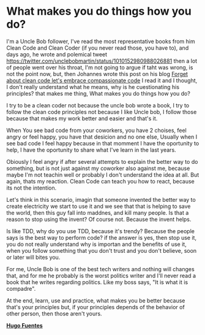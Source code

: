 # What makes you do things how you do?

I'm a Uncle Bob follower, I've read the most representative books from him Clean Code and Clean Coder (if you never read those, you have to), and days ago, he wrote and polemical tweet https://twitter.com/unclebobmartin/status/1010152980988026881 then a lot of people went over his throat, I'm not going to argue if taht was wrong, is not the point now, but, then Johannes wrote this post on his blog 
[Forget about clean code let's embrace compassionate code](http://johannesbrodwall.com/2018/06/24/forget-about-clean-code-lets-embrace-compassionate-code) I read it and I thought, I don't really understand what he means, why is he cuestionating his principles? that makes me thing, What makes you do things how you do?

I try to be a clean coder not because the uncle bob wrote a book, I try to follow the clean code principles not because I like Uncle bob, I follow those because that makes my work better and easier and that's it.

When You see bad code from your coworkers, you have 2 choises, feel angry or feel happy, you have that desicion and no one else, Usually when I see bad code I feel happy because in that momment I have the oportunity to help, I have the oportunity to share what I've learn in the last years.

Obiously I feel angry if after several attempts to explain the better way to do something, but is not just against my coworker also against me, because maybe I'm not teachin well or probably I don't understand the idea at all. But again, thats my reaction. Clean Code can teach you how to react, because its not the intention.

Let's think in this scenario, imagin that someone invented the better way to create electricity we start to use it and we see that that is helping to save the world, then this guy fall into maddnes, and kill many people. Is that a reason to stop using the invent? Of course not. Because the invent helps.

Is like TDD, why do you use TDD, because it's trendy? Because the people says is the best way to perform code? if the answer is yes, then stop use it, you do not really understand why is importan and the benefits of use it, when you follow something that you don't trust and you don't believe, soon or later will bites you.

For me, Uncle Bob is one of the best tech writers and nothing will changes that, and for me he probably is the worst politics writer and I'll never read a book that he writes regarding politics. Like my boss says, "It is what it is compadre".

At the end, learn, use and practice, what makes you be better because that's your principles but, if your principles depends of the behavior of other person, then those aren't yours.

[**Hugo Fuentes**](mailto:hugofuentes@mail.com)
